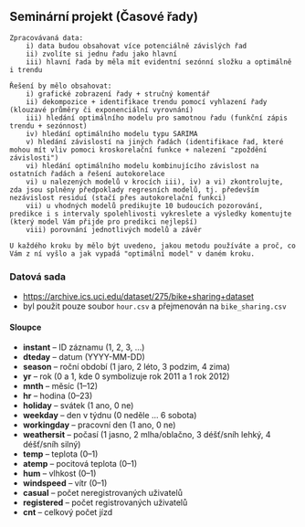 ## Seminární projekt (Časové řady)

```
Zpracovávaná data:
	i) data budou obsahovat více potenciálně závislých řad
	ii) zvolíte si jednu řadu jako hlavní
	iii) hlavní řada by měla mít evidentní sezónní složku a optimálně i trendu

Řešení by mělo obsahovat:
	i) grafické zobrazení řady + stručný komentář
	ii) dekompozice + identifikace trendu pomocí vyhlazení řady (klouzavé průměry či exponenciální vyrovnání)
	iii) hledání optimálního modelu pro samotnou řadu (funkční zápis trendu + sezónnost)
	iv) hledání optimálního modelu typu SARIMA
	v) hledání závislostí na jiných řadách (identifikace řad, které mohou mít vliv pomoci kroskorelační funkce + nalezení "zpoždění závislosti")
	vi) hledání optimálního modelu kombinujícího závislost na ostatních řadách a řešení autokorelace
	vi) u nalezených modelů v krocích iii), iv) a vi) zkontrolujte, zda jsou splněny předpoklady regresních modelů, tj. především nezávislost residuí (stačí přes autokorelační funkci)
	vii) u vhodných modelů predikujte 10 budoucích pozorování, predikce i s intervaly spolehlivosti vykreslete a výsledky komentujte (který model Vám přijde pro predikci nejlepší)
	viii) porovnání jednotlivých modelů a závěr

U každého kroku by mělo být uvedeno, jakou metodu používáte a proč, co Vám z ní vyšlo a jak vypadá "optimální model" v daném kroku.
```

### Datová sada
- https://archive.ics.uci.edu/dataset/275/bike+sharing+dataset
- byl použit pouze soubor `hour.csv` a přejmenován na `bike_sharing.csv`

#### Sloupce
- **instant** – ID záznamu (1, 2, 3, …)
- **dteday** – datum (YYYY-MM-DD)
- **season** – roční období (1 jaro, 2 léto, 3 podzim, 4 zima)
- **yr** – rok (0 a 1, kde 0 symbolizuje rok 2011 a 1 rok 2012)
- **mnth** – měsíc (1–12)
- **hr** – hodina (0–23)
- **holiday** – svátek (1 ano, 0 ne)
- **weekday** – den v týdnu (0 neděle … 6 sobota)
- **workingday** – pracovní den (1 ano, 0 ne)
- **weathersit** – počasí (1 jasno, 2 mlha/oblačno, 3 déšť/sníh lehký, 4 déšť/sníh silný)
- **temp** – teplota (0–1)
- **atemp** – pocitová teplota (0–1)
- **hum** – vlhkost (0–1)
- **windspeed** – vítr (0–1)
- **casual** – počet neregistrovaných uživatelů
- **registered** – počet registrovaných uživatelů
- **cnt** – celkový počet jízd